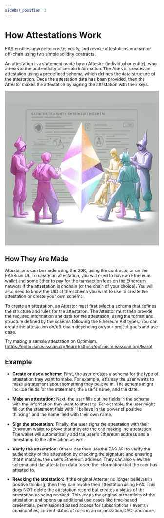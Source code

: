 ```yaml
---
sidebar_position: 3
---
```


# How Attestations Work
EAS enables anyone to create, verify, and revoke attestations onchain or off-chain using two simple solidity contracts.

An attestation is a statement made by an Attestor (individual or entity), who attests to the authenticity of certain information. The Attestor creates an attestation using a predefined schema, which defines the data structure of the attestation. Once the attestation data has been provided, then the Attestor makes the attestation by signing the attestation with their keys. 

![Types of Attestations](./img/types-of-attestations.png)

## How They Are Made
Attestations can be made using the SDK, using the contracts, or on the EASScan UI. To create an attestation, you will need to have an Ethereum wallet and some Ether to pay for the transaction fees on the Ethereum network if the attestation is onchain (or the chain of your choice). You will also need to know the UID of the schema you want to use to create the attestation or create your own schema.

To create an attestation, an Attestor must first select a schema that defines the structure and rules for the attestation. The Attestor must then provide the required information and data for the attestation, using the format and structure defined by the schema following the Ethereum ABI types. You can create the attestation on/off-chain depending on your project goals and use case. 

Try making a sample attestation on Optimism. [https://optimism.easscan.org/learn](https://optimism.easscan.org/learn)

## Example
- **Create or use a schema:** First, the user creates a schema for the type of attestation they want to make. For example, let's say the user wants to make a statement about something they believe in. The schema might include fields for the statement, the user's name, and the date.

- **Make an attestation:** Next, the user fills out the fields in the schema with the information they want to attest to. For example, the user might fill out the statement field with "I believe in the power of positive thinking" and the name field with their own name.

- **Sign the attestation:** Finally, the user signs the attestation with their Ethereum wallet to prove that they are the one making the attestation. The wallet will automatically add the user's Ethereum address and a timestamp to the attestation as well.

- **Verify the attestation:** Others can then use the EAS API to verify the authenticity of the attestation by checking the signature and ensuring that it matches the user's Ethereum address. They can also view the schema and the attestation data to see the information that the user has attested to.

- **Revoking the attestation:** If the original Attester no longer believes in positive thinking, then they can revoke their attestation using EAS. This does NOT delete the attestation record but creates a status of the attestation as being revoked. This keeps the original authenticity of the attestation and opens up additional use cases like time-based credentials, permissioned based access for subscriptions / events / communities, current status of roles in an organization/DAO, and more.
